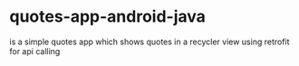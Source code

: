 # quotes-app-android-java


is a simple quotes app which shows quotes in a recycler view using retrofit for api calling
